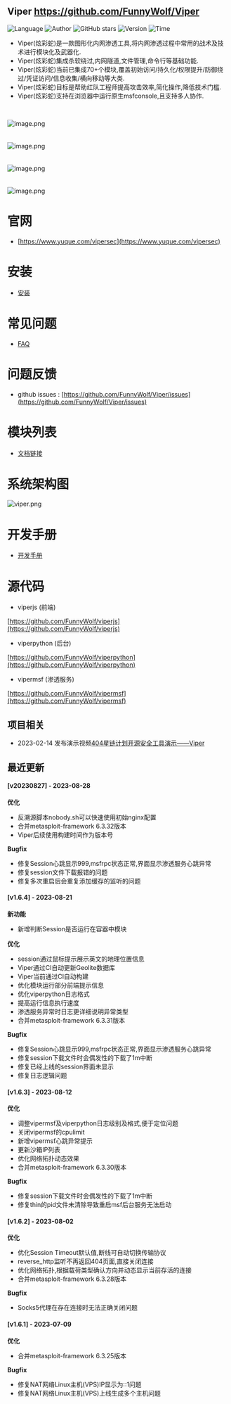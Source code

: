 ## Viper <https://github.com/FunnyWolf/Viper>
<!--auto_detail_badge_begin_0b490ffb61b26b45de3ea5d7dd8a582e-->
![Language](https://img.shields.io/badge/Language-JS/Python-blue)
![Author](https://img.shields.io/badge/Author-FunnyWolf-orange)
![GitHub stars](https://img.shields.io/github/stars/FunnyWolf/Viper.svg?style=flat&logo=github)
![Version](https://img.shields.io/badge/Version-V20230827-red)
![Time](https://img.shields.io/badge/Join-20210323-green)
<!--auto_detail_badge_end_fef74f2d7ea73fcc43ff78e05b1e7451-->


- Viper(炫彩蛇)是一款图形化内网渗透工具,将内网渗透过程中常用的战术及技术进行模块化及武器化.
- Viper(炫彩蛇)集成杀软绕过,内网隧道,文件管理,命令行等基础功能.
- Viper(炫彩蛇)当前已集成70+个模块,覆盖初始访问/持久化/权限提升/防御绕过/凭证访问/信息收集/横向移动等大类.
- Viper(炫彩蛇)目标是帮助红队工程师提高攻击效率,简化操作,降低技术门槛.
- Viper(炫彩蛇)支持在浏览器中运行原生msfconsole,且支持多人协作.

<br>

![image.png](https://cdn.nlark.com/yuque/0/2021/png/159259/1631687579184-a2603220-9009-4240-9709-76b503fe8174.png?x-oss-process=image%2Fresize%2Cw_1504%2Climit_0)
<br>
<br>
<br>
![image.png](https://cdn.nlark.com/yuque/0/2021/png/159259/1628573079014-871d0573-ef2a-4267-974b-1026d6ed2466.png?x-oss-process=image%2Fresize%2Cw_1504%2Climit_0)
<br>
<br>
<br>
![image.png](https://cdn.nlark.com/yuque/0/2020/png/159259/1609217703998-8bebe969-7a26-4f75-b2cb-6dca34a39951.png#align=left&display=inline&height=511&margin=%5Bobject%20Object%5D&name=image.png&originHeight=1022&originWidth=2028&size=191127&status=done&style=none&width=1014)
<br>
<br>
<br>
![image.png](https://cdn.nlark.com/yuque/0/2020/png/159259/1609217723155-f57417f1-2229-4386-888a-c8608449643c.png#align=left&display=inline&height=511&margin=%5Bobject%20Object%5D&name=image.png&originHeight=1022&originWidth=2028&size=296317&status=done&style=none&width=1014)
<br>

# 官网

- [https://www.yuque.com/vipersec](https://www.yuque.com/vipersec)

# 安装

- [安装](https://www.yuque.com/vipersec/help/olg1ua)

# 常见问题

- [FAQ](https://www.yuque.com/vipersec/faq)

# 问题反馈

- github issues : [https://github.com/FunnyWolf/Viper/issues](https://github.com/FunnyWolf/Viper/issues)

# 模块列表

- [文档链接](https://www.yuque.com/vipersec/module)

# 系统架构图
![viper.png](https://cdn.nlark.com/yuque/0/2021/png/159259/1627364231093-768d3b07-e044-4a2d-a3fa-e9ebd92a0828.png)

# 开发手册

- [开发手册](https://www.yuque.com/vipersec/code)

# 源代码

- viperjs (前端)

[https://github.com/FunnyWolf/viperjs](https://github.com/FunnyWolf/viperjs)

- viperpython (后台)

[https://github.com/FunnyWolf/viperpython](https://github.com/FunnyWolf/viperpython)

- vipermsf (渗透服务)

[https://github.com/FunnyWolf/vipermsf](https://github.com/FunnyWolf/vipermsf)

<!--auto_detail_active_begin_e1c6fb434b6f0baf6912c7a1934f772b-->
## 项目相关

- 2023-02-14 发布演示视频[404星链计划开源安全工具演示——Viper](https://www.bilibili.com/video/BV1zv4y1s7xv)

## 最近更新

#### [v20230827] - 2023-08-28

**优化**  
- 反溯源脚本nobody.sh可以快速使用初始nginx配置  
- 合并metasploit-framework 6.3.32版本  
- Viper后续使用构建时间作为版本号  

**Bugfix**  
- 修复Session心跳显示999,msfrpc状态正常,界面显示渗透服务心跳异常  
- 修复session文件下载报错的问题  
- 修复多次重启后会重复添加缓存的监听的问题

#### [v1.6.4] - 2023-08-21

**新功能**  
- 新增判断Session是否运行在容器中模块  

**优化**  
- session通过鼠标提示展示英文的地理位置信息  
- Viper通过CI自动更新Geolite数据库  
- Viper当前通过CI自动构建  
- 优化模块运行部分前端提示信息  
- 优化viperpython日志格式  
- 提高运行信息执行速度  
- 渗透服务异常时日志更详细说明异常类型  
- 合并metasploit-framework 6.3.31版本  

**Bugfix**  
- 修复Session心跳显示999,msfrpc状态正常,界面显示渗透服务心跳异常  
- 修复session下载文件时会偶发性的下载了1m中断  
- 修复已经上线的session界面未显示  
- 修复日志逻辑问题

#### [v1.6.3] - 2023-08-12

**优化**  
- 调整vipermsf及viperpython日志级别及格式,便于定位问题  
- 关闭vipermsf的cpulimit  
- 新增vipermsf心跳异常提示  
- 更新沙箱IP列表  
- 优化网络拓扑动态效果  
- 合并metasploit-framework 6.3.30版本  

**Bugfix**  
- 修复session下载文件时会偶发性的下载了1m中断  
- 修复thin的pid文件未清除导致重启msf后台服务无法启动

#### [v1.6.2] - 2023-08-02

**优化**  
- 优化Session Timeout默认值,断线可自动切换传输协议  
- reverse_http监听不再返回404页面,直接关闭连接  
- 优化网络拓扑,根据载荷类型确认方向并动态显示当前存活的连接  
- 合并metasploit-framework 6.3.28版本  

**Bugfix**  
- Socks5代理在存在连接时无法正确关闭问题

#### [v1.6.1] - 2023-07-09

**优化**  
- 合并metasploit-framework 6.3.25版本  

**Bugfix**  
- 修复NAT网络Linux主机(VPS)IP显示为::1问题  
- 修复NAT网络Linux主机(VPS)上线生成多个主机问题

<!--auto_detail_active_end_f9cf7911015e9913b7e691a7a5878527-->
